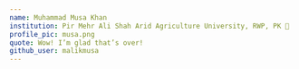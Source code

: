 ```yaml
---
name: Muhammad Musa Khan
institution: Pir Mehr Ali Shah Arid Agriculture University, RWP, PK 🚩 
profile_pic: musa.png
quote: Wow! I’m glad that’s over!
github_user: malikmusa
---
```

